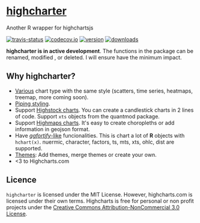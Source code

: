 # [highcharter](http://jkunst.com/highcharter/)
Another R wrapper for highchartsjs

[![travis-status](https://api.travis-ci.org/jbkunst/highcharter.svg)](https://travis-ci.org/jbkunst/highcharter)
[![codecov.io](https://codecov.io/github/jbkunst/highcharter/coverage.svg?branch=master)](https://codecov.io/github/jbkunst/highcharter?branch=master)
[![version](http://www.r-pkg.org/badges/version/highcharter)](http://www.r-pkg.org/pkg/highcharter)
[![downloads](http://cranlogs.r-pkg.org/badges/highcharter)](http://www.r-pkg.org/pkg/highcharter)

**highcharter is in active development**. The functions in the package can be renamed,
modified , or deleted. I will ensure have the minimum impact.

## Why highcharter?

- [Various](http://jkunst.com/highcharter/#shorcuts-for-add-data-data-series) chart type with the same style (scatters, time series, heatmaps, treemap, more coming soon).
- [Piping styling](http://jkunst.com/highcharter/#quick-demo).
- Support [Highstock charts](http://jkunst.com/highcharter/#highstocks). You can create a candlestick charts in 2 lines of code. Support `xts` objects from the quantmod package.
- Support [Highmaps charts](http://jkunst.com/highcharter/#highmaps). It's easy to create choropleths or add information in geojson format.
- Have [*ggfortify*-like](https://github.com/sinhrks/ggfortify) funcionalities. This is chart a lot
of **R** objects with `hchart(x)`. nuermic, character, factors, ts, mts, xts, ohlc, dist are supported.
- [Themes](http://jkunst.com/highcharter/#themes): Add themes, merge themes or create your own.
- <3 to Highcharts.com

## Licence 

`highcharter` is licensed under the MIT License. However, highcharts.com is licensed under 
their own terms. Highcharts is free for personal or non profit projects under the 
[Creative Commons Attribution-NonCommercial 3.0 License](http://creativecommons.org/licenses/by-nc/3.0/).
